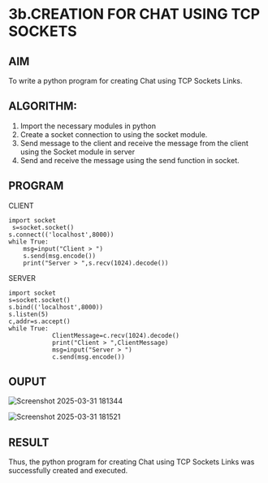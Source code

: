 # 3b.CREATION FOR CHAT USING TCP SOCKETS
## AIM
To write a python program for creating Chat using TCP Sockets Links.
## ALGORITHM:
1. Import the necessary modules in python
2. Create a socket connection to using the socket module.
3. Send message to the client and receive the message from the client using the Socket module in
 server
4. Send and receive the message using the send function in socket.
## PROGRAM
CLIENT
```
import socket
 s=socket.socket() 
s.connect(('localhost',8000))
while True: 
    msg=input("Client > ")
    s.send(msg.encode())
    print("Server > ",s.recv(1024).decode())
```
SERVER
```
import socket
s=socket.socket() 
s.bind(('localhost',8000)) 
s.listen(5)
c,addr=s.accept()
while True: 
            ClientMessage=c.recv(1024).decode()
            print("Client > ",ClientMessage)
            msg=input("Server > ")
            c.send(msg.encode()) 
 ```
## OUPUT
![Screenshot 2025-03-31 181344](https://github.com/user-attachments/assets/2572d80b-e11f-48a6-97ea-9628e74fe98f)

![Screenshot 2025-03-31 181521](https://github.com/user-attachments/assets/b48e051e-44de-4788-ab42-108c61205691)



## RESULT
Thus, the python program for creating Chat using TCP Sockets Links was successfully 
created and executed.
